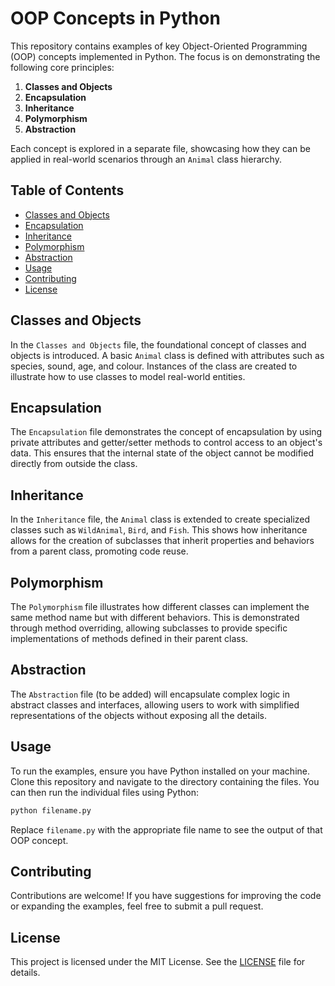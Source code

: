 # OOP Concepts in Python

This repository contains examples of key Object-Oriented Programming (OOP) concepts implemented in Python. The focus is on demonstrating the following core principles:

1. **Classes and Objects**
2. **Encapsulation**
3. **Inheritance**
4. **Polymorphism**
5. **Abstraction**

Each concept is explored in a separate file, showcasing how they can be applied in real-world scenarios through an `Animal` class hierarchy.

## Table of Contents

- [Classes and Objects](#classes-and-objects)
- [Encapsulation](#encapsulation)
- [Inheritance](#inheritance)
- [Polymorphism](#polymorphism)
- [Abstraction](#abstraction)
- [Usage](#usage)
- [Contributing](#contributing)
- [License](#license)

## Classes and Objects

In the `Classes and Objects` file, the foundational concept of classes and objects is introduced. A basic `Animal` class is defined with attributes such as species, sound, age, and colour. Instances of the class are created to illustrate how to use classes to model real-world entities.

## Encapsulation

The `Encapsulation` file demonstrates the concept of encapsulation by using private attributes and getter/setter methods to control access to an object's data. This ensures that the internal state of the object cannot be modified directly from outside the class.

## Inheritance

In the `Inheritance` file, the `Animal` class is extended to create specialized classes such as `WildAnimal`, `Bird`, and `Fish`. This shows how inheritance allows for the creation of subclasses that inherit properties and behaviors from a parent class, promoting code reuse.

## Polymorphism

The `Polymorphism` file illustrates how different classes can implement the same method name but with different behaviors. This is demonstrated through method overriding, allowing subclasses to provide specific implementations of methods defined in their parent class.

## Abstraction

The `Abstraction` file (to be added) will encapsulate complex logic in abstract classes and interfaces, allowing users to work with simplified representations of the objects without exposing all the details.

## Usage

To run the examples, ensure you have Python installed on your machine. Clone this repository and navigate to the directory containing the files. You can then run the individual files using Python:

```bash
python filename.py
```

Replace `filename.py` with the appropriate file name to see the output of that OOP concept.

## Contributing

Contributions are welcome! If you have suggestions for improving the code or expanding the examples, feel free to submit a pull request.

## License

This project is licensed under the MIT License. See the [LICENSE](LICENSE) file for details.
